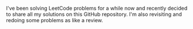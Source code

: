 I've been solving LeetCode problems for a while now and recently decided to share all my solutions on this GitHub repository. I'm also revisiting and redoing some problems as like a review.
